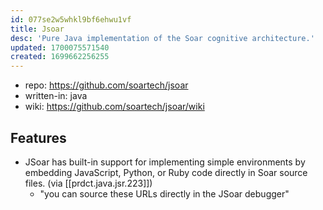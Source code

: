 ```yaml
---
id: 077se2w5whkl9bf6ehwu1vf
title: Jsoar
desc: 'Pure Java implementation of the Soar cognitive architecture.'
updated: 1700075571540
created: 1699662256255
---
```


- repo: https://github.com/soartech/jsoar
- written-in: java
- wiki: https://github.com/soartech/jsoar/wiki

## Features

- JSoar has built-in support for implementing simple environments by embedding JavaScript, Python, or Ruby code directly in Soar source files. (via [[prdct.java.jsr.223]])
  - "you can source these URLs directly in the JSoar debugger"